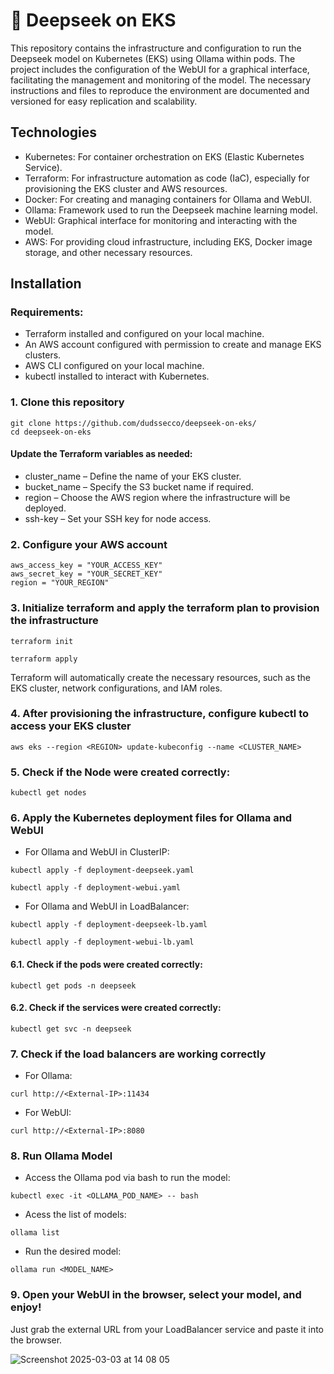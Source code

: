 # 🔷 Deepseek on EKS

This repository contains the infrastructure and configuration to run the Deepseek model on Kubernetes (EKS) using Ollama within pods. The project includes the configuration of the WebUI for a graphical interface, facilitating the management and monitoring of the model. The necessary instructions and files to reproduce the environment are documented and versioned for easy replication and scalability.

## Technologies 

- Kubernetes: For container orchestration on EKS (Elastic Kubernetes Service).
- Terraform: For infrastructure automation as code (IaC), especially for provisioning the EKS cluster and AWS resources.
- Docker: For creating and managing containers for Ollama and WebUI.
- Ollama: Framework used to run the Deepseek machine learning model.
- WebUI: Graphical interface for monitoring and interacting with the model.
- AWS: For providing cloud infrastructure, including EKS, Docker image storage, and other necessary resources.

## Installation

### Requirements:

- Terraform installed and configured on your local machine.
- An AWS account configured with permission to create and manage EKS clusters.
- AWS CLI configured on your local machine.
- kubectl installed to interact with Kubernetes.

### 1. Clone this repository

```
git clone https://github.com/dudssecco/deepseek-on-eks/
cd deepseek-on-eks
```

#### Update the Terraform variables as needed:

- cluster_name – Define the name of your EKS cluster.
- bucket_name – Specify the S3 bucket name if required.
- region – Choose the AWS region where the infrastructure will be deployed.
- ssh-key – Set your SSH key for node access.


### 2. Configure your AWS account

```
aws_access_key = "YOUR_ACCESS_KEY"
aws_secret_key = "YOUR_SECRET_KEY"
region = "YOUR_REGION"
```

### 3. Initialize terraform and apply the terraform plan to provision the infrastructure

```
terraform init
```
```
terraform apply
```
Terraform will automatically create the necessary resources, such as the EKS cluster, network configurations, and IAM roles.

### 4. After provisioning the infrastructure, configure kubectl to access your EKS cluster

```
aws eks --region <REGION> update-kubeconfig --name <CLUSTER_NAME>
```

### 5. Check if the Node were created correctly:

```
kubectl get nodes
```

### 6. Apply the Kubernetes deployment files for Ollama and WebUI

- For Ollama and WebUI in ClusterIP:
```
kubectl apply -f deployment-deepseek.yaml
```
```
kubectl apply -f deployment-webui.yaml
```

- For Ollama and WebUI in LoadBalancer:
```
kubectl apply -f deployment-deepseek-lb.yaml
```
```
kubectl apply -f deployment-webui-lb.yaml
```

#### 6.1. Check if the pods were created correctly:
```
kubectl get pods -n deepseek
```

#### 6.2. Check if the services were created correctly:
```
kubectl get svc -n deepseek
```

### 7. Check if the load balancers are working correctly

- For Ollama:
```
curl http://<External-IP>:11434
```

- For WebUI:
```
curl http://<External-IP>:8080
```

### 8. Run Ollama Model

- Access the Ollama pod via bash to run the model:
```
kubectl exec -it <OLLAMA_POD_NAME> -- bash
```

- Acess the list of models:
```
ollama list  
```

- Run the desired model:
```
ollama run <MODEL_NAME>  
```

### 9. Open your WebUI in the browser, select your model, and enjoy!

Just grab the external URL from your LoadBalancer service and paste it into the browser.

![Screenshot 2025-03-03 at 14 08 05](https://github.com/user-attachments/assets/15a5b92f-1a1d-49cc-b312-0846bb970c35)















